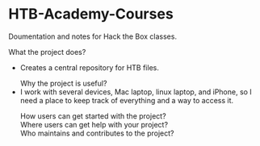 # HTB-Academy-Courses
Doumentation and notes for Hack the Box classes.</p>
What the project does?<br>
- Creates a central repository for HTB files.</p>
Why the project is useful?<br>
- I work with several devices, Mac laptop, linux laptop, and iPhone, 
so I need a place to keep track of everything and a way to access it.</p>
How users can get started with the project?<br>
Where users can get help with your project?<br>
Who maintains and contributes to the project?<br>
